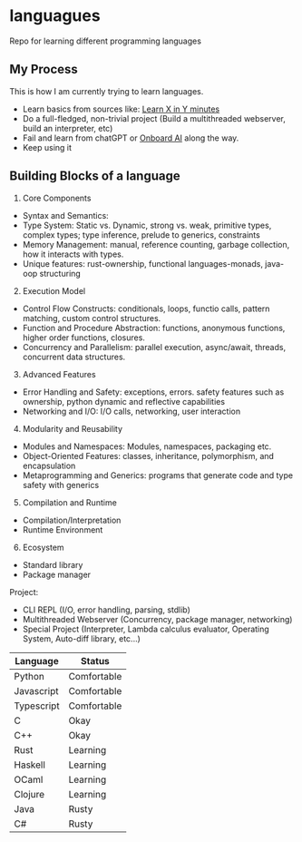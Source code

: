# languagues
Repo for learning different programming languages

## My Process

This is how I am currently trying to learn languages.
- Learn basics from sources like: [Learn X in Y minutes](https://learnxinyminutes.com/)
- Do a full-fledged, non-trivial project (Build a multithreaded webserver, build an interpreter, etc)
- Fail and learn from chatGPT or [Onboard AI](https://getonboard.dev/) along the way.
- Keep using it


## Building Blocks of a language

1. Core Components
- Syntax and Semantics: 
- Type System: Static vs. Dynamic, strong vs. weak, primitive types, complex types; type inference, prelude to generics, constraints
- Memory Management: manual, reference counting, garbage collection, how it interacts with types.
- Unique features: rust-ownership, functional languages-monads, java-oop structuring

2. Execution Model
- Control Flow Constructs: conditionals, loops, functio calls, pattern matching, custom control structures.
- Function and Procedure Abstraction: functions, anonymous functions, higher order functions, closures.
- Concurrency and Parallelism: parallel execution, async/await, threads, concurrent data structures.

3. Advanced Features
- Error Handling and Safety: exceptions, errors. safety features such as ownership, python dynamic and reflective capabilities
- Networking and I/O: I/O calls, networking, user interaction

4. Modularity and Reusability
- Modules and Namespaces: Modules, namespaces, packaging etc.
- Object-Oriented Features: classes, inheritance, polymorphism, and encapsulation
- Metaprogramming and Generics: programs that generate code and type safety with generics

5. Compilation and Runtime
- Compilation/Interpretation
- Runtime Environment

6. Ecosystem
- Standard library
- Package manager

Project:
- CLI REPL (I/O, error handling, parsing, stdlib)
- Multithreaded Webserver (Concurrency, package manager, networking)
- Special Project (Interpreter, Lambda calculus evaluator, Operating System, Auto-diff library, etc...)


| Language | Status |
| --- | --- |
| Python | Comfortable | 
| Javascript | Comfortable |
| Typescript | Comfortable |
| C | Okay |
| C++ | Okay |
| Rust | Learning |
| Haskell | Learning |
| OCaml | Learning |
| Clojure | Learning |
| Java | Rusty |
| C# | Rusty |
